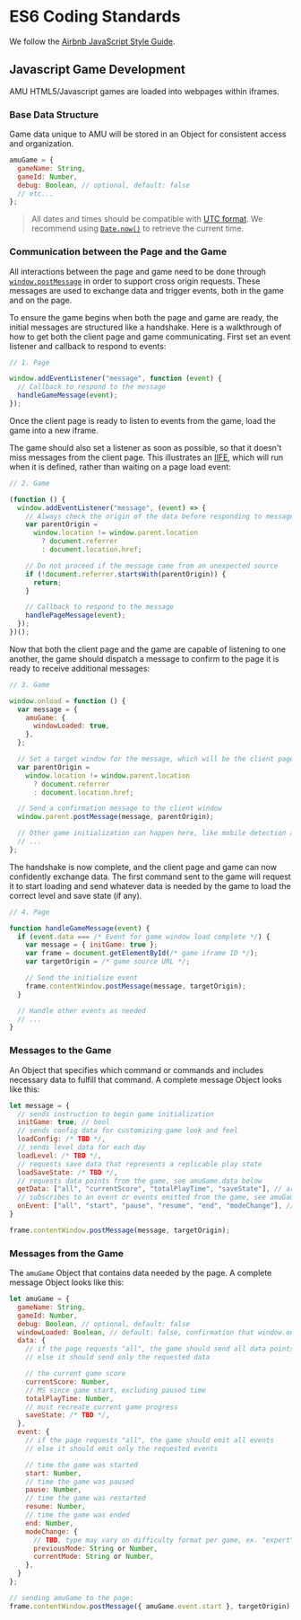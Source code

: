 # ES6 Coding Standards

We follow the [Airbnb JavaScript Style Guide](https://github.com/airbnb/javascript).

## Javascript Game Development

AMU HTML5/Javascript games are loaded into webpages within iframes.

### Base Data Structure

Game data unique to AMU will be stored in an Object for consistent access and organization.

```javascript
amuGame = {
  gameName: String,
  gameId: Number,
  debug: Boolean, // optional, default: false
  // etc...
};
```

> All dates and times should be compatible with [UTC format](https://developer.mozilla.org/en-US/docs/Web/JavaScript/Reference/Global_Objects/Date/UTC). We recommend using [`Date.now()`](https://developer.mozilla.org/en-US/docs/Web/JavaScript/Reference/Global_Objects/Date/now) to retrieve the current time.

### Communication between the Page and the Game

All interactions between the page and game need to be done through [`window.postMessage`](https://developer.mozilla.org/en-US/docs/Web/API/Window/postMessage) in order to support cross origin requests. These messages are used to exchange data and trigger events, both in the game and on the page.

To ensure the game begins when both the page and game are ready, the initial messages are structured like a handshake. Here is a walkthrough of how to get both the client page and game communicating. First set an event listener and callback to respond to events:

```javascript
// 1. Page

window.addEventListener("message", function (event) {
  // Callback to respond to the message
  handleGameMessage(event);
});
```

Once the client page is ready to listen to events from the game, load the game into a new iframe.

The game should also set a listener as soon as possible, so that it doesn't miss messages from the client page. This illustrates an [IIFE](https://developer.mozilla.org/en-US/docs/Glossary/IIFE), which will run when it is defined, rather than waiting on a page load event:

```javascript
// 2. Game

(function () {
  window.addEventListener("message", (event) => {
    // Always check the origin of the data before responding to messages
    var parentOrigin =
      window.location != window.parent.location
        ? document.referrer
        : document.location.href;

    // Do not proceed if the message came from an unexpected source
    if (!document.referrer.startsWith(parentOrigin)) {
      return;
    }

    // Callback to respond to the message
    handlePageMessage(event);
  });
})();
```

Now that both the client page and the game are capable of listening to one another, the game should dispatch a message to confirm to the page it is ready to receive additional messages:

```javascript
// 3. Game

window.onload = function () {
  var message = {
    amuGame: {
      windowLoaded: true,
    },
  };

  // Set a target window for the message, which will be the client page
  var parentOrigin =
    window.location != window.parent.location
      ? document.referrer
      : document.location.href;

  // Send a confirmation message to the client window
  window.parent.postMessage(message, parentOrigin);

  // Other game initialization can happen here, like mobile detection and resize listeners
  // ...
};
```

The handshake is now complete, and the client page and game can now confidently exchange data. The first command sent to the game will request it to start loading and send whatever data is needed by the game to load the correct level and save state (if any).

```javascript
// 4. Page

function handleGameMessage(event) {
  if (event.data === /* Event for game window load complete */) {
    var message = { initGame: true };
    var frame = document.getElementById(/* game iframe ID */);
    var targetOrigin = /* game source URL */;

    // Send the initialize event
    frame.contentWindow.postMessage(message, targetOrigin);
  }

  // Handle other events as needed
  // ...
}
```

### Messages to the Game

An Object that specifies which command or commands and includes necessary data to fulfill that command. A complete message Object looks like this:

```javascript
let message = {
  // sends instruction to begin game initialization
  initGame: true, // bool
  // sends config data for customizing game look and feel
  loadConfig: /* TBD */,
  // sends level data for each day
  loadLevel: /* TBD */,
  // requests save data that represents a replicable play state
  loadSaveState: /* TBD */,
  // requests data points from the game, see amuGame.data below
  getData: ["all", "currentScore", "totalPlayTime", "saveState"], // array of strings
  // subscribes to an event or events emitted from the game, see amuGame.event
  onEvent: ["all", "start", "pause", "resume", "end", "modeChange"], // array of strings
}

frame.contentWindow.postMessage(message, targetOrigin);
```

### Messages from the Game

The `amuGame` Object that contains data needed by the page. A complete message Object looks like this:

```javascript
let amuGame = {
  gameName: String,
  gameId: Number,
  debug: Boolean, // optional, default: false
  windowLoaded: Boolean, // default: false, confirmation that window.onload is completed
  data: {
    // if the page requests "all", the game should send all data points
    // else it should send only the requested data

    // the current game score
    currentScore: Number,
    // MS since game start, excluding paused time
    totalPlayTime: Number,
    // must recreate current game progress
    saveState: /* TBD */,
  },
  event: {
    // if the page requests "all", the game should emit all events
    // else it should emit only the requested events

    // time the game was started
    start: Number,
    // time the game was paused
    pause: Number,
    // time the game was restarted
    resume: Number,
    // time the game was ended
    end: Number,
    modeChange: {
      // TBD, type may vary on difficulty format per game, ex. "expert" vs 3
      previousMode: String or Number,
      currentMode: String or Number,
    },
  }
};

// sending amuGame to the page:
frame.contentWindow.postMessage({ amuGame.event.start }, targetOrigin);
```
